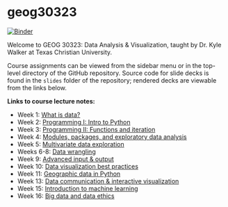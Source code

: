 # geog30323

[![Binder](https://mybinder.org/badge_logo.svg)](https://mybinder.org/v2/gh/walkerke/geog30323/master)

Welcome to GEOG 30323: Data Analysis & Visualization, taught by Dr. Kyle Walker at Texas Christian University.  

Course assignments can be viewed from the sidebar menu or in the top-level directory of the GitHub repository.  Source code for slide decks is found in the `slides` folder of the repository; rendered decks are viewable from the links below.  

__Links to course lecture notes:__

* Week 1: [What is data?](http://walkerke.github.io/geog30323/slides/what-is-data/#/)
* Week 2: [Programming I: Intro to Python](http://walkerke.github.io/geog30323/slides/programming-1/#/) 
* Week 3: [Programming II: Functions and iteration](http://walkerke.github.io/geog30323/slides/functions-and-iteration/#/)
* Week 4: [Modules, packages, and exploratory data analysis](https://walkerke.github.io/geog30323/slides/modules-and-eda/#/)
* Week 5: [Multivariate data exploration](https://walkerke.github.io/geog30323/slides/exploratory-viz/#/)
* Weeks 6-8: [Data wrangling](http://walkerke.github.io/geog30323/slides/data-wrangling/#/)
* Week 9: [Advanced input & output](https://walkerke.github.io/geog30323/slides/advanced-io/#/)
* Week 10: [Data visualization best practices](https://walkerke.github.io/geog30323/slides/data-visualization/#/)
* Week 11: [Geographic data in Python](https://walkerke.github.io/geog30323/slides/geographic/#/)
* Week 13: [Data communication & interactive visualization](https://walkerke.github.io/geog30323/slides/communicating/#/)
* Week 15: [Introduction to machine learning](https://walkerke.github.io/geog30323/slides/intro-to-ml/#/)
* Week 16: [Big data and data ethics](https://walkerke.github.io/geog30323/slides/ethics/#/)


<!-- Add more week-by-week as the slides are ready


-->

